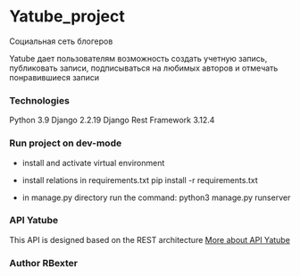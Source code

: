 # Yatube_project
Социальная сеть блогеров

Yatube дает пользователям возможность создать учетную запись, публиковать записи, подписываться на любимых авторов и отмечать понравившиеся записи

### Technologies
Python 3.9
Django 2.2.19
Django Rest Framework 3.12.4

### Run project on dev-mode
- install and activate virtual environment
- install relations in requirements.txt
pip install -r requirements.txt

- in manage.py directory run the command:
python3 manage.py runserver

### API Yatube
This API is designed based on the REST architecture
[More about API Yatube](Yatube/api/README.md)

### Author RBexter